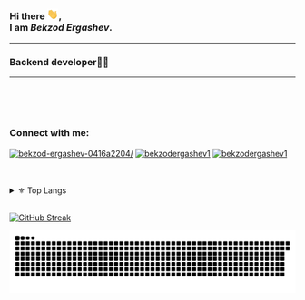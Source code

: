 ### Hi there <img src="https://raw.githubusercontent.com/bekzodergashev1/bekzodergashev1/master/wave.gif" width="20px">, <br /> I am *Bekzod Ergashev*.


---

### Backend developer🧑‍💻<br />

---



<br />
<br />

<br />
<h3 align="left">Connect with me:</h3>
<p align="left">
<a href="https://www.linkedin.com/in/bekzod-ergashev-0416a2204/" target="blank"><img align="center" src="https://raw.githubusercontent.com/rahuldkjain/github-profile-readme-generator/master/src/images/icons/Social/linked-in-alt.svg" alt="bekzod-ergashev-0416a2204/" height="30" width="40" /></a>
<a href="https://www.instagram.com/bekzodergashev1/" target="blank"><img align="center" src="https://raw.githubusercontent.com/rahuldkjain/github-profile-readme-generator/master/src/images/icons/Social/instagram.svg" alt="bekzodergashev1" height="30" width="40" /></a>
<a href="https://leetcode.com/bekzodergashev1/" target="blank"><img align="center" src="https://raw.githubusercontent.com/rahuldkjain/github-profile-readme-generator/master/src/images/icons/Social/leet-code.svg" alt="bekzodergashev1" height="30" width="40" /></a>
</p>
<br />
<br />

<details>

  <summary>⚜ Top Langs</summary>
  
  <br />
  
  ![Top langs](https://github-readme-stats.vercel.app/api/top-langs/?username=bekzodergashev1&theme=algolia&layout=compact)
  
</details>

<br />


[![GitHub Streak](https://github-readme-streak-stats.herokuapp.com?user=bekzodergashev1&theme=algolia&date_format=M%20j%5B%2C%20Y%5D)](https://git.io/streak-stats)

![Snake animation](https://github.com/bekzodergashev1/bekzodergashev1/blob/main/snake.svg)


